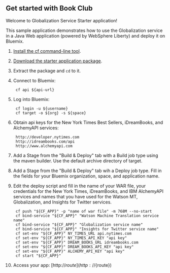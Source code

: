 Get started with Book Club
-----------------------------------
Welcome to Globalization Service Starter application!

This sample application demonstrates how to use the Globalization service in a Java Web application (powered by WebSphere Liberty) and deploy it on Bluemix.

1. [Install the cf command-line tool](${doc-url}/#starters/BuildingWeb.html#install_cf).
2. [Download the starter application package](${ace-url}/rest/apps/${app-guid}/starter-download).
3. Extract the package and `cd` to it.
4. Connect to Bluemix:

		cf api ${api-url}

5. Log into Bluemix:

		cf login -u ${username}
		cf target -o ${org} -s ${space}

6. Obtain api keys for the New York Times Best Sellers, iDreamBooks, and AlchemyAPI services:

		http://developer.nytimes.com
		http://idreambooks.com/api
		http://www.alchemyapi.com
	 
7. Add a Stage from the "Build & Deploy" tab with a Build job type using the maven builder. Use the default archive directory of target.

8. Add a Stage from the "Build & Deploy" tab wih a Deploy job type. Fill in the fields for your Bluemix organization, space, and application name.

9. Edit the deploy script and fill in the name of your WAR file, your credentials for 
the New York Times, iDreamBooks, and IBM AlchemyAPI services and names that you have used for the 
Watson MT, Globalization, and Insights for Twitter services.

		cf push "${CF_APP}" -p "name of war file" -m 768M --no-start
		cf bind-service "${CF_APP}" "Watson Machine Translation service name"
		cf bind-service "${CF_APP}" "Globalization service name"
		cf bind-service "${CF_APP}" "Insights for Twitter service name"
		cf set-env "${CF_APP}" NY_TIMES_URL api.nytimes.com
		cf set-env "${CF_APP}" NY_TIMES_API_KEY "api key"
		cf set-env "${CF_APP}" DREAM_BOOKS_URL idreambooks.com
		cf set-env "${CF_APP}" DREAM_BOOKS_API_KEY "api key"
		cf set-env "${CF_APP}" ALCHEMY_API_KEY "api key" 
		cf start "${CF_APP}"

10. Access your app: [http://${route}](http://${route})
